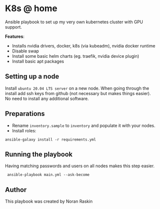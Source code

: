 # K8s @ home

Ansible playbook to set up my very own kubernetes cluster with GPU support.

**Features**:
- Installs nvidia drivers, docker, k8s (via kubeadm), nvidia docker runtime
- Disable swap
- Install some basic helm charts (eg. traefik, nvidia device plugin)
- Install basic apt packages

## Setting up a node
Install `ubuntu 20.04 LTS server` on a new node. When going through the install add ssh keys from github (not necessary but makes things easier).  
No need to install any additional software.

## Preparations
- Rename `inventory.sample` to `inventory` and populate it with your nodes.
- Install roles:
```
ansible-galaxy install -r requirements.yml
```

## Running the playbook
Having matching passwords and users on all nodes makes this step easier.
  
     ansible-playbook main.yml --ask-become


## Author
This playbook was created by Noran Raskin
